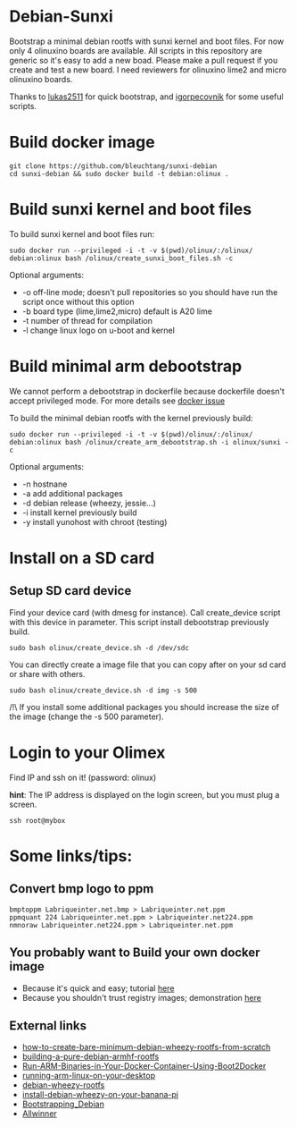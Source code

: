 Debian-Sunxi
==========

Bootstrap a minimal debian rootfs with sunxi kernel and boot files. For now
only 4 olinuxino boards are available. All scripts in this repository are
generic so it's easy to add a new boad. Please make a pull request if you
create and test a new board. I need reviewers for olinuxino lime2 and micro
olinuxino boards.

Thanks to [lukas2511](https://github.com/lukas2511/olinuxino-a20-micro) for
quick bootstrap, and [igorpecovnik](https://github.com/igorpecovnik/lib) for
some useful scripts.

# Build docker image

```shell
git clone https://github.com/bleuchtang/sunxi-debian
cd sunxi-debian && sudo docker build -t debian:olinux .
```

# Build sunxi kernel and boot files

To build sunxi kernel and boot files run:

```shell
sudo docker run --privileged -i -t -v $(pwd)/olinux/:/olinux/ debian:olinux bash /olinux/create_sunxi_boot_files.sh -c
```

Optional arguments:
+ -o off-line mode; doesn't pull repositories so you should have run the script once without this option
+ -b <type> board type (lime,lime2,micro) default is A20 lime
+ -t <number> number of thread for compilation
+ -l change linux logo on u-boot and kernel

# Build minimal arm debootstrap

We cannot perform a debootstrap in dockerfile because dockerfile doesn't accept
privileged mode. For more details see [docker issue](https://github.com/docker/docker/issues/1916)

To build the minimal debian rootfs with the kernel previously build:

```shell
sudo docker run --privileged -i -t -v $(pwd)/olinux/:/olinux/ debian:olinux bash /olinux/create_arm_debootstrap.sh -i olinux/sunxi -c
```

Optional arguments:
+ -n <name> hostnane
+ -a <packages> add additional packages
+ -d <release> debian release (wheezy, jessie...)
+ -i install kernel previously build
+ -y install yunohost with chroot (testing)

# Install on a SD card

## Setup SD card device

Find your device card (with dmesg for instance). Call create_device script with
this device in parameter. This script install debootstrap previously build.

```shell
sudo bash olinux/create_device.sh -d /dev/sdc
```

You can directly create a image file that you can copy after on your sd card or share with others.

```shell
sudo bash olinux/create_device.sh -d img -s 500
```

/!\ If you install some additional packages you should increase the size of the
image (change the -s 500 parameter).

# Login to your Olimex

Find IP and ssh on it! (password: olinux)

**hint**: The IP address is displayed on the login screen, but you must plug a screen.

```shell
ssh root@mybox
```

# Some links/tips:

## Convert bmp logo to ppm

```shell
bmptoppm Labriqueinter.net.bmp > Labriqueinter.net.ppm
ppmquant 224 Labriqueinter.net.ppm > Labriqueinter.net224.ppm
nmnoraw Labriqueinter.net224.ppm > Labriqueinter.net.ppm
```

## You probably want to Build your own docker image

- Because it's quick and easy; tutorial [here](http://www.aossama.com/build-debian-docker-image-from-scratch/)
- Because you shouldn't trust registry images; demonstration [here](https://joeyh.name/blog/entry/docker_run_debian/)

## External links

- [how-to-create-bare-minimum-debian-wheezy-rootfs-from-scratch](http://olimex.wordpress.com/2014/07/21/how-to-create-bare-minimum-debian-wheezy-rootfs-from-scratch/)
- [building-a-pure-debian-armhf-rootfs](http://blog.night-shade.org.uk/2013/12/building-a-pure-debian-armhf-rootfs/)
- [Run-ARM-Binaries-in-Your-Docker-Container-Using-Boot2Docker](http://www.hnwatcher.com/r/1526487/Run-ARM-Binaries-in-Your-Docker-Container-Using-Boot2Docker)
- [running-arm-linux-on-your-desktop](http://tinkering-is-fun.blogspot.fr/2009/12/running-arm-linux-on-your-desktop-pc_12.html)
- [debian-wheezy-rootfs](http://www.yoovant.com/debian-wheezy-rootfs/)
- [install-debian-wheezy-on-your-banana-pi](http://cbwebs.de/single-board-computer/banana-pi/install-debian-wheezy-on-your-banana-pi/)
- [Bootstrapping_Debian](https://linux-sunxi.org/Mainline_Debian_HowTo#Bootstrapping_Debian)
- [Allwinner](https://wiki.debian.org/InstallingDebianOn/Allwinner)
